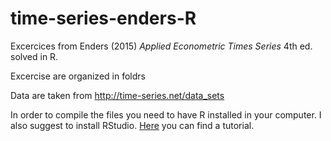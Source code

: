 # time-series-enders-R

Excercices from Enders (2015) *Applied Econometric Times Series* 4th ed. solved in R.

Excercise are organized in foldrs

Data are taken from http://time-series.net/data_sets


In order to compile the files you need to have R installed in your computer. I also suggest to install RStudio. [Here](http://web.cs.ucla.edu/~gulzar/rstudio/index.html) you can find a tutorial. 

